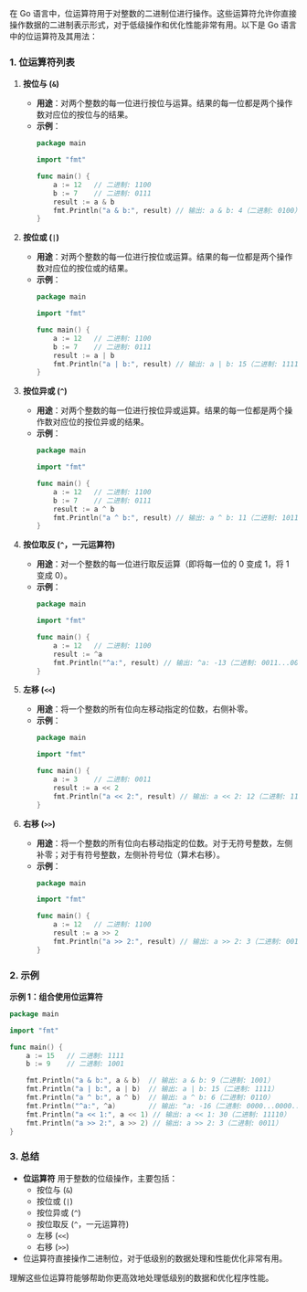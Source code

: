 在 Go 语言中，位运算符用于对整数的二进制位进行操作。这些运算符允许你直接操作数据的二进制表示形式，对于低级操作和优化性能非常有用。以下是 Go 语言中的位运算符及其用法：

### 1. 位运算符列表

1. **按位与 (`&`)**
   - **用途**：对两个整数的每一位进行按位与运算。结果的每一位都是两个操作数对应位的按位与的结果。
   - **示例**：
     ```go
     package main

     import "fmt"

     func main() {
         a := 12   // 二进制: 1100
         b := 7    // 二进制: 0111
         result := a & b
         fmt.Println("a & b:", result) // 输出: a & b: 4（二进制: 0100）
     }
     ```

2. **按位或 (`|`)**
   - **用途**：对两个整数的每一位进行按位或运算。结果的每一位都是两个操作数对应位的按位或的结果。
   - **示例**：
     ```go
     package main

     import "fmt"

     func main() {
         a := 12   // 二进制: 1100
         b := 7    // 二进制: 0111
         result := a | b
         fmt.Println("a | b:", result) // 输出: a | b: 15（二进制: 1111）
     }
     ```

3. **按位异或 (`^`)**
   - **用途**：对两个整数的每一位进行按位异或运算。结果的每一位都是两个操作数对应位的按位异或的结果。
   - **示例**：
     ```go
     package main

     import "fmt"

     func main() {
         a := 12   // 二进制: 1100
         b := 7    // 二进制: 0111
         result := a ^ b
         fmt.Println("a ^ b:", result) // 输出: a ^ b: 11（二进制: 1011）
     }
     ```

4. **按位取反 (`^`，一元运算符)**
   - **用途**：对一个整数的每一位进行取反运算（即将每一位的 0 变成 1，将 1 变成 0）。
   - **示例**：
     ```go
     package main

     import "fmt"

     func main() {
         a := 12   // 二进制: 1100
         result := ^a
         fmt.Println("^a:", result) // 输出: ^a: -13（二进制: 0011...0011，补码表示）
     }
     ```

5. **左移 (`<<`)**
   - **用途**：将一个整数的所有位向左移动指定的位数，右侧补零。
   - **示例**：
     ```go
     package main

     import "fmt"

     func main() {
         a := 3    // 二进制: 0011
         result := a << 2
         fmt.Println("a << 2:", result) // 输出: a << 2: 12（二进制: 1100）
     }
     ```

6. **右移 (`>>`)**
   - **用途**：将一个整数的所有位向右移动指定的位数。对于无符号整数，左侧补零；对于有符号整数，左侧补符号位（算术右移）。
   - **示例**：
     ```go
     package main

     import "fmt"

     func main() {
         a := 12   // 二进制: 1100
         result := a >> 2
         fmt.Println("a >> 2:", result) // 输出: a >> 2: 3（二进制: 0011）
     }
     ```

### 2. 示例

**示例 1：组合使用位运算符**

```go
package main

import "fmt"

func main() {
    a := 15   // 二进制: 1111
    b := 9    // 二进制: 1001

    fmt.Println("a & b:", a & b)  // 输出: a & b: 9（二进制: 1001）
    fmt.Println("a | b:", a | b)  // 输出: a | b: 15（二进制: 1111）
    fmt.Println("a ^ b:", a ^ b)  // 输出: a ^ b: 6（二进制: 0110）
    fmt.Println("^a:", ^a)        // 输出: ^a: -16（二进制: 0000...0000...1111，取反）
    fmt.Println("a << 1:", a << 1) // 输出: a << 1: 30（二进制: 11110）
    fmt.Println("a >> 2:", a >> 2) // 输出: a >> 2: 3（二进制: 0011）
}
```

### 3. 总结

- **位运算符** 用于整数的位级操作，主要包括：
  - 按位与 (`&`)
  - 按位或 (`|`)
  - 按位异或 (`^`)
  - 按位取反 (`^`，一元运算符)
  - 左移 (`<<`)
  - 右移 (`>>`)
- 位运算符直接操作二进制位，对于低级别的数据处理和性能优化非常有用。

理解这些位运算符能够帮助你更高效地处理低级别的数据和优化程序性能。
